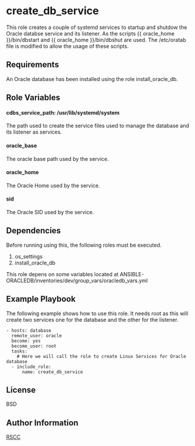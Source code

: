 create_db_service
=================

This role creates a couple of systemd services to startup and shutdow the Oracle databse service and its listener. As the scripts {{ oracle_home }}/bin/dbstart and {{ oracle_home }}/bin/dbshut are used. The /etc/oratab file is modified to allow the usage of these scripts.

Requirements
------------

An Oracle database has been installed using the role install_oracle_db.

Role Variables
--------------

#### cdbs_service_path: /usr/lib/systemd/system
The path used to create the service files used to manage the database and its listener as services.

#### oracle_base
The oracle base path used by the service.

#### oracle_home
The Oracle Home used by the service.

#### sid
The Oracle SID used by the service.

Dependencies
------------

Before running using this, the following roles must be executed.

1. os_settings
1. install_oracle_db

This role depens on some variables located at ANSIBLE-ORACLEDB/inventories/dev/group_vars/oracledb_vars.yml

Example Playbook
----------------

The following example shows how to use this role. It needs root as this will create two services one for the database and the other for the listener.

    - hosts: database
      remote_user: oracle
      become: yes
      become_user: root
      tasks:
        # Here we will call the role to create Linux Services for Oracle database
      - include_role:
          name: create_db_service

License
-------

BSD

Author Information
------------------

[RSCC](https://www.linkedin.com/in/raul-castillo-11051980/)